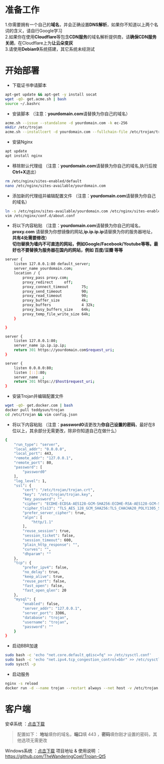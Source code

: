 # 准备工作
1.你需要拥有一个自己的**域名**，并会正确设置**DNS解析**，如果你不知道以上两个名词的含义，请自行Google学习    
2.如果你在使用**Cloudflare**等包含**CDN服务**的域名解析提供商，请**确保CDN服务关闭**，在Cloudflare上为**让云朵变灰**     
3.请使用**Debian9**系统搭建，其它系统未经测试

# 开始部署
- 下载证书申请脚本
```bash
apt-get update && apt-get -y install socat         
wget -qO- get.acme.sh | bash       
source ~/.bashrc
```
- 安装脚本 （注意：**yourdomain.com**请替换为你自己的域名）
```bash
acme.sh --issue --standalone -d yourdomain.com -k ec-256
mkdir /etc/trojan
acme.sh --installcert -d yourdomain.com --fullchain-file /etc/trojan/trojan.crt --key-file /etc/trojan/trojan.key --ecc
```
- 安装Nginx
```bash
apt update
apt install nginx
```
- 移除默认代理组 （注意：**yourdomain.com**请替换为你自己的域名,执行后按**Ctrl+X**退出）
```bash
rm /etc/nginx/sites-enabled/default
nano /etc/nginx/sites-available/yourdomain.com
```
- 添加新的代理组并编辑配置文件 （注意：**yourdomain.com**请替换为你自己的域名）
```bash
ln -s /etc/nginx/sites-available/yourdomain.com /etc/nginx/sites-enabled/
vim /etc/nginx/conf.d/about.conf
```
- 将以下内容粘贴 （注意：**yourdomain.com**请替换为你自己的域名，**proxy.com** 请替换为你想镜像的网站,**ip.ip.ip.ip**请替换为你的服务器地址，**共有4处需要修改**）                  
**切勿替换为墙内不可直连的网站，例如Google/Facebook/Youtube等等。最好也不要替换为服务器在国内的网站，例如 百度/豆瓣 等等**
```bash
server {
    listen 127.0.0.1:80 default_server;
    server_name yourdomain.com;
    location / {
        proxy_pass proxy.com;
        proxy_redirect     off;
        proxy_connect_timeout      75; 
        proxy_send_timeout         90; 
        proxy_read_timeout         90; 
        proxy_buffer_size          4k; 
        proxy_buffers              4 32k; 
        proxy_busy_buffers_size    64k; 
        proxy_temp_file_write_size 64k; 
    }

}

server {
    listen 127.0.0.1:80;
    server_name ip.ip.ip.ip;
    return 301 https://yourdomain.com$request_uri;
}

server {
    listen 0.0.0.0:80;
    listen [::]:80;
    server_name _;
    return 301 https://$host$request_uri;
}
```
- 安装Trojan并编辑配置文件
```bash
wget -qO- get.docker.com | bash
docker pull teddysun/trojan
cd /etc/trojan && vim config.json
```
- 将以下内容粘贴 （注意：**password0**请更改为**你自己设置的密码**，最好在8位以上，其余部分无需更改，除非你知道自己在做什么）
```bash
{
    "run_type": "server",
    "local_addr": "0.0.0.0",
    "local_port": 443,
    "remote_addr": "127.0.0.1",
    "remote_port": 80,
    "password": [
        "password0"
    ],
    "log_level": 1,
    "ssl": {
        "cert": "/etc/trojan/trojan.crt",
        "key": "/etc/trojan/trojan.key",
        "key_password": "",
        "cipher": "ECDHE-ECDSA-AES128-GCM-SHA256:ECDHE-RSA-AES128-GCM-SHA256:ECDHE-ECDSA-AES256-GCM-SHA384:ECDHE-RSA-AES256-GCM-SHA384:ECDHE-ECDSA-CHACHA20-POLY1305:ECDHE-RSA-CHACHA20-POLY1305:DHE-RSA-AES128-GCM-SHA256:DHE-RSA-AES256-GCM-SHA384",
        "cipher_tls13": "TLS_AES_128_GCM_SHA256:TLS_CHACHA20_POLY1305_SHA256:TLS_AES_256_GCM_SHA384",
        "prefer_server_cipher": true,
        "alpn": [
            "http/1.1"
        ],
        "reuse_session": true,
        "session_ticket": false,
        "session_timeout": 600,
        "plain_http_response": "",
        "curves": "",
        "dhparam": ""
    },
    "tcp": {
        "prefer_ipv4": false,
        "no_delay": true,
        "keep_alive": true,
        "reuse_port": false,
        "fast_open": false,
        "fast_open_qlen": 20
    },
    "mysql": {
        "enabled": false,
        "server_addr": "127.0.0.1",
        "server_port": 3306,
        "database": "trojan",
        "username": "trojan",
        "password": ""
    }
}
```
- 启动BBR加速
```bash
sudo bash -c 'echo "net.core.default_qdisc=fq" >> /etc/sysctl.conf'
sudo bash -c 'echo "net.ipv4.tcp_congestion_control=bbr" >> /etc/sysctl.conf'
sudo sysctl -p
```
- 启动服务
```bash
nginx -s reload
docker run -d --name trojan --restart always --net host -v /etc/trojan:/etc/trojan teddysun/trojan
```

# 客户端
安卓系统 ：[点击下载](https://github.com/trojan-gfw/igniter/releases/download/v0.9.1-beta/io.github.trojan_gfw.igniter-v0.9.1-beta.210000901.-release.apk)          
> 配置如下： **地址**填你的域名，**端口**填 443 ，**密码**填你刚才设置的密码，其他选项无需更改        

Windows系统 ：[点击下载](https://github.com/charlieethan/firewall-proxy/releases/download/V0.0.9/Trojan-Qt5.zip)
项目地址 & 使用说明 ：https://github.com/TheWanderingCoel/Trojan-Qt5
